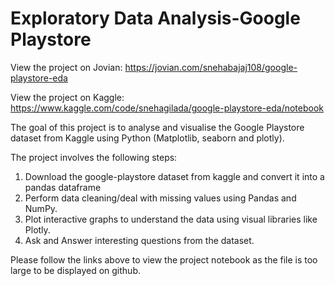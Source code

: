 # Exploratory Data Analysis-Google Playstore

View the project on Jovian: https://jovian.com/snehabajaj108/google-playstore-eda

View the project on Kaggle: https://www.kaggle.com/code/snehagilada/google-playstore-eda/notebook

The goal of this project is to analyse and visualise the Google Playstore dataset from Kaggle using Python (Matplotlib, seaborn and plotly).

The project involves the following steps:
1. Download the google-playstore dataset from kaggle and convert it into a pandas dataframe
2. Perform data cleaning/deal with missing values using Pandas and NumPy.
3. Plot interactive graphs to understand the data using visual libraries like Plotly.
4. Ask and Answer interesting questions from the dataset.

Please follow the links above to view the project notebook as the file is too large to be displayed on github.
